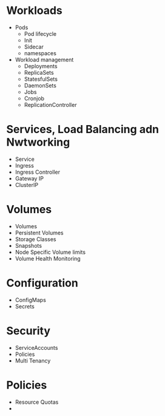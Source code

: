 # Workloads
- Pods
    - Pod lifecycle
    - Init 
    - Sidecar
    - namespaces
- Workload management
    - Deployments
    - ReplicaSets
    - StatesfulSets
    - DaemonSets
    - Jobs
    - Cronjob
    - ReplicationController

# Services, Load Balancing adn Nwtworking 
- Service
- Ingress
- Ingress Controller
- Gateway IP
- ClusterIP

# Volumes
- Volumes
- Persistent Volumes
- Storage Classes
- Snapshots
- Node Specific Volume limits
- Volume Health Monitoring

# Configuration
- ConfigMaps
- Secrets

# Security
- ServiceAccounts
- Policies 
- Multi Tenancy

# Policies
- Resource Quotas
- 


